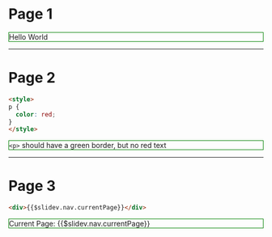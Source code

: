 # Page 1

Hello World

---

# Page 2

```html
<style>
p {
  color: red;
}
</style>
```

`<p>` should have a green border, but no red text

<style>
p {
  border: 1px solid green;
}
</style>

---

# Page 3

```html
<div>{{$slidev.nav.currentPage}}</div>
```

Current Page: {{$slidev.nav.currentPage}}
